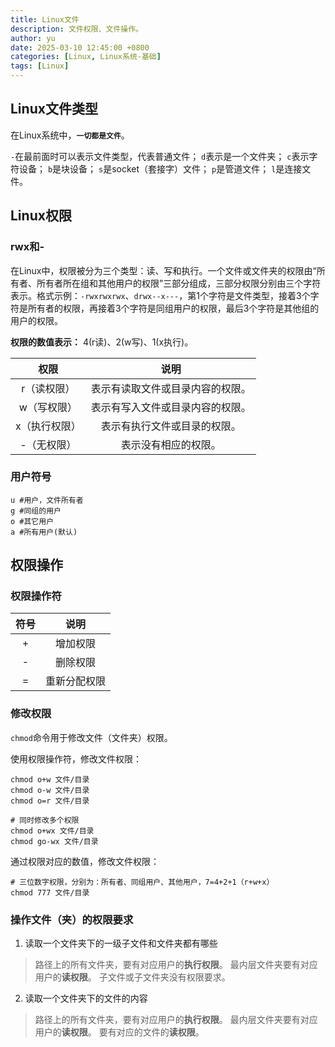 ```yaml
---
title: Linux文件
description: 文件权限、文件操作。
author: yu
date: 2025-03-10 12:45:00 +0800
categories: [Linux, Linux系统-基础]
tags: [Linux]
---
```


## Linux文件类型

在Linux系统中，**`一切都是文件`**。

`-`在最前面时可以表示文件类型，代表普通文件；
`d`表示是一个文件夹；
`c`表示字符设备；
`b`是块设备；
`s`是socket（套接字）文件；
`p`是管道文件；
`l`是连接文件。

## Linux权限

### rwx和-
在Linux中，权限被分为三个类型：读、写和执行。一个文件或文件夹的权限由“所有者、所有者所在组和其他用户的权限”三部分组成，三部分权限分别由三个字符表示。格式示例：`-rwxrwxrwx`、`drwx--x---`，第1个字符是文件类型，接着3个字符是所有者的权限，再接着3个字符是同组用户的权限，最后3个字符是其他组的用户的权限。

**权限的数值表示：** 4(r读)、2(w写)、1(x执行)。

|  权限   |   说明  |
|:-------:|:----------:|
|r（读权限）|表示有读取文件或目录内容的权限。|
|w（写权限）|表示有写入文件或目录内容的权限。|
|x（执行权限）|表示有执行文件或目录的权限。|
|-（无权限）|表示没有相应的权限。|

### 用户符号
```
u #用户，文件所有者
g #同组的用户
o #其它用户
a #所有用户(默认)
```

## 权限操作

### 权限操作符

| 符号 |     说明     |
|:----:|:-----------:|
|  +   | 增加权限     |
|  -   | 删除权限     |
|  =   | 重新分配权限 |

### 修改权限

`chmod`命令用于修改文件（文件夹）权限。

使用权限操作符，修改文件权限：
```shell
chmod o+w 文件/目录
chmod o-w 文件/目录
chmod o=r 文件/目录

# 同时修改多个权限
chmod o+wx 文件/目录
chmod go-wx 文件/目录
```

通过权限对应的数值，修改文件权限：
```shell
# 三位数字权限，分别为：所有者、同组用户、其他用户，7=4+2+1（r+w+x）
chmod 777 文件/目录
```

### 操作文件（夹）的权限要求

1. 读取一个文件夹下的一级子文件和文件夹都有哪些
>路径上的所有文件夹，要有对应用户的**执行权限**。
最内层文件夹要有对应用户的**读权限**。
子文件或子文件夹没有权限要求。
2. 读取一个文件夹下的文件的内容
>路径上的所有文件夹，要有对应用户的**执行权限**。
最内层文件夹要有对应用户的**读权限**。
要有对应的文件的**读权限**。
